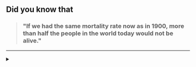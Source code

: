 ## Did you know that

<h3>
  <blockquote>
<!--START_SECTION:debris-->                                                                                                                                                                                                                     
"If we had the same mortality rate now as in 1900, more than half the people in the world today would not be alive."
<!--END_SECTION:debris-->
  </blockquote>
</h3>

-----

<details>
  <summary></summary>

<img src="https://github-readme-stats.vercel.app/api?show_icons=true&hide=issues&username=ekickx"> <img src="https://github-readme-stats.vercel.app/api/top-langs/?layout=compact&username=ekickx">

</details>
